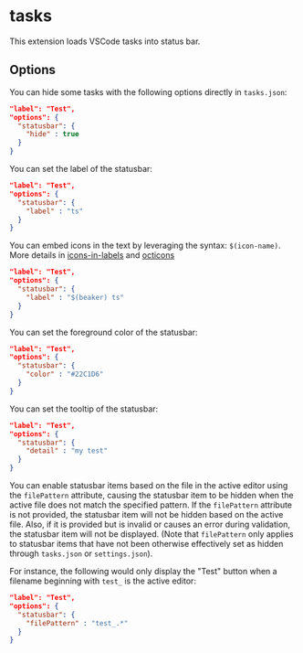 # tasks
This extension loads VSCode tasks into status bar.

## Options
You can hide some tasks with the following options directly in `tasks.json`:

```json
"label": "Test",
"options": {
  "statusbar": {
    "hide" : true
  }
}
```

You can set the label of the statusbar:

```json
"label": "Test",
"options": {
  "statusbar": {
    "label" : "ts"
  }
}
```

You can embed icons in the text by leveraging the syntax: `$(icon-name)`. More details in [icons-in-labels](https://code.visualstudio.com/api/references/icons-in-labels) and [octicons](https://octicons.github.com)

```json
"label": "Test",
"options": {
  "statusbar": {
    "label" : "$(beaker) ts"
  }
}
```

You can set the foreground color of the statusbar:

```json
"label": "Test",
"options": {
  "statusbar": {
    "color" : "#22C1D6"
  }
}
```

You can set the tooltip of the statusbar:

```json
"label": "Test",
"options": {
  "statusbar": {
    "detail" : "my test"
  }
}
```

You can enable statusbar items based on the file in the active editor using the `filePattern` attribute, causing the statusbar item to be hidden when the active file does not match the specified pattern. If the `filePattern` attribute is not provided, the statusbar item will not be hidden based on the active file. Also, if it is provided but is invalid or causes an error during validation, the statusbar item will not be displayed. (Note that `filePattern` only applies to statusbar items that have not been otherwise effectively set as hidden through `tasks.json` or `settings.json`).

For instance, the following would only display the "Test" button when a filename beginning with `test_` is the active editor:

```json
"label": "Test",
"options": {
  "statusbar": {
    "filePattern" : "test_.*"
  }
}
```
